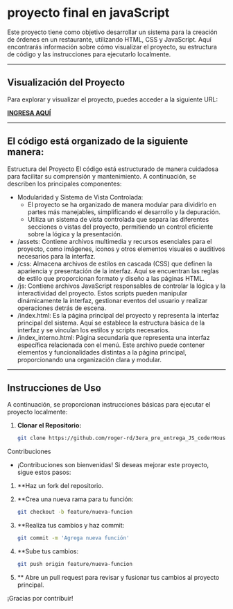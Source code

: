 # proyecto final en javaScript

Este proyecto tiene como objetivo desarrollar un sistema para la creación de órdenes en un restaurante, utilizando HTML, CSS y JavaScript. Aquí encontrarás información sobre cómo visualizar el proyecto, su estructura de código y las instrucciones para ejecutarlo localmente.



---

## Visualización del Proyecto

Para explorar y visualizar el proyecto, puedes acceder a la siguiente URL:

[**INGRESA AQUÍ**](https://marvelous-blancmange-16d6e1.netlify.app/) 

---

## El código está organizado de la siguiente manera:

Estructura del Proyecto
El código está estructurado de manera cuidadosa para facilitar su comprensión y mantenimiento. A continuación, se describen los principales componentes:

- Modularidad y Sistema de Vista Controlada:
    - El proyecto se ha organizado de manera modular para dividirlo en partes más manejables, simplificando el desarrollo y la depuración.
    - Utiliza un sistema de vista controlada que separa las diferentes secciones o vistas del proyecto, permitiendo un control eficiente sobre la lógica y la presentación.
- /assets:
    Contiene archivos multimedia y recursos esenciales para el proyecto, como imágenes, iconos y otros elementos visuales o auditivos necesarios para la interfaz.
- /css:
    Almacena archivos de estilos en cascada (CSS) que definen la apariencia y presentación de la interfaz. Aquí se encuentran las reglas de estilo que proporcionan formato y diseño a las páginas HTML.
- /js:
    Contiene archivos JavaScript responsables de controlar la lógica y la interactividad del proyecto. Estos scripts pueden manipular dinámicamente la interfaz, gestionar eventos del usuario y realizar operaciones detrás de escena.
- /index.html:
    Es la página principal del proyecto y representa la interfaz principal del sistema. Aquí se establece la estructura básica de la interfaz y se vinculan los estilos y scripts necesarios.
- /index_interno.html:
    Página secundaria que representa una interfaz específica relacionada con el menú. Este archivo puede contener elementos y funcionalidades distintas a la página principal, proporcionando una organización clara y modular.





---

## Instrucciones de Uso

A continuación, se proporcionan instrucciones básicas para ejecutar el proyecto localmente:

1. **Clonar el Repositorio:**
   ```bash
   git clone https://github.com/roger-rd/3era_pre_entrega_JS_coderHouse.git


Contribuciones
- ¡Contribuciones son bienvenidas! Si deseas mejorar este proyecto, sigue estos pasos:

1. **Haz un fork del repositorio.

2. **Crea una nueva rama para tu función:
    ```bash
    git checkout -b feature/nueva-funcion

3. **Realiza tus cambios y haz commit:
    ```bash
    git commit -m 'Agrega nueva función'

4. **Sube tus cambios:
    ```bash
    git push origin feature/nueva-funcion

5. ** Abre un pull request para revisar y fusionar tus cambios al proyecto principal.

¡Gracias por contribuir!







